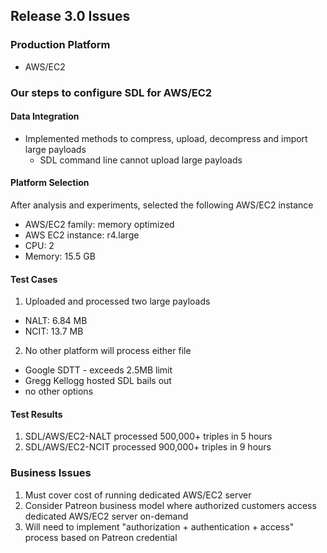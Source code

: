 ## Release 3.0 Issues
### Production Platform
*  AWS/EC2

### Our steps to configure SDL for AWS/EC2
#### Data Integration
*  Implemented methods to compress, upload, decompress and import large payloads
    *  SDL command line cannot upload large payloads

#### Platform Selection
After analysis and experiments, selected the following AWS/EC2 instance
*  AWS/EC2 family: memory optimized
*  AWS EC2 instance: r4.large
*  CPU: 2
*  Memory: 15.5 GB

#### Test Cases
1.  Uploaded and processed two large payloads
*  NALT: 6.84 MB
*  NCIT: 13.7 MB

2.  No other platform will process either file
*  Google SDTT - exceeds 2.5MB limit
*  Gregg Kellogg hosted SDL bails out
*  no other options

#### Test Results
1.  SDL/AWS/EC2-NALT processed 500,000+ triples in 5 hours
2.  SDL/AWS/EC2-NCIT processed 900,000+ triples in 9 hours

### Business Issues
1.  Must cover cost of running dedicated AWS/EC2 server
2.  Consider Patreon business model where authorized customers access dedicated AWS/EC2 server on-demand
3.  Will need to implement "authorization + authentication + access" process based on Patreon credential
